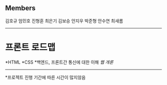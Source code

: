 ## Members
김호규
엄민호
진형훈
최은기
김보승
안지우
박준형
안수연
최새롬
***
# 프론트 로드맵
*HTML
*CSS
*백엔드, 프론트간 통신에 대한 이해 *웹 개론*

***
*프로젝트 진행 기간에 따른 시간이 많지않음
